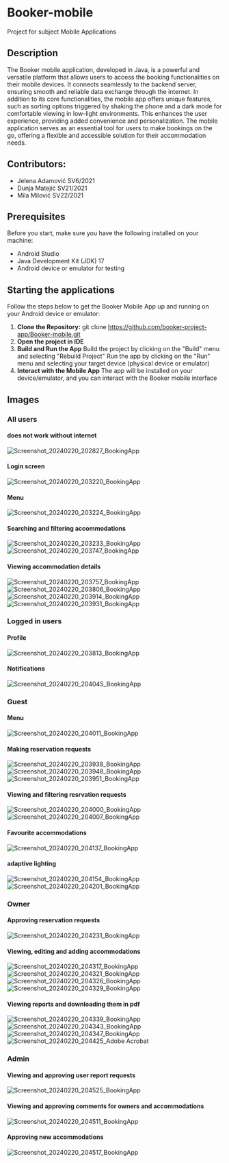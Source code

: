 # Booker-mobile
Project for subject Mobile Applications

## Description
The Booker mobile application, developed in Java, is a powerful and versatile platform that allows users to access the booking functionalities on their mobile devices. It connects seamlessly to the backend server, ensuring smooth and reliable data exchange through the internet. In addition to its core functionalities, the mobile app offers unique features, such as sorting options triggered by shaking the phone and a dark mode for comfortable viewing in low-light environments. This enhances the user experience, providing added convenience and personalization. The mobile application serves as an essential tool for users to make bookings on the go, offering a flexible and accessible solution for their accommodation needs.

## Contributors:
* Jelena Adamović SV6/2021
* Dunja Matejić SV21/2021
* Mila Milović SV22/2021

## Prerequisites
Before you start, make sure you have the following installed on your machine:

- Android Studio
- Java Development Kit (JDK) 17
- Android device or emulator for testing

## Starting the applications

Follow the steps below to get the Booker Mobile App up and running on your Android device or emulator:

1. **Clone the Repository:**
   git clone https://github.com/booker-project-app/Booker-mobile.git
2. **Open the project in IDE**
3. **Build and Run the App**
   Build the project by clicking on the "Build" menu and selecting "Rebuild Project"
   Run the app by clicking on the "Run" menu and selecting your target device (physical device or emulator)
4. **Interact with the Mobile App**
   The app will be installed on your device/emulator, and you can interact with the Booker mobile interface

## Images
### All users
#### does not work without internet
![Screenshot_20240220_202827_BookingApp](https://github.com/milamilovic/Booker-mobile/assets/104532211/f768d096-c0e1-4aa3-bd81-0171982d849f)
#### Login screen
![Screenshot_20240220_203220_BookingApp](https://github.com/milamilovic/Booker-mobile/assets/104532211/06638753-2896-4cab-8784-8785aaf41e2a)
#### Menu
![Screenshot_20240220_203224_BookingApp](https://github.com/milamilovic/Booker-mobile/assets/104532211/c723ec5f-2e96-46df-a914-d47ff9d023cf)
#### Searching and filtering accommodations
![Screenshot_20240220_203233_BookingApp](https://github.com/milamilovic/Booker-mobile/assets/104532211/e39c0bbf-9170-4584-8072-ae35f121e035)
![Screenshot_20240220_203747_BookingApp](https://github.com/milamilovic/Booker-mobile/assets/104532211/9970cf9b-52d3-4303-93a3-ef8936437b0e)
#### Viewing accommodation details
![Screenshot_20240220_203757_BookingApp](https://github.com/milamilovic/Booker-mobile/assets/104532211/40bc5643-07da-41b5-bc89-31bc3abc73b6)
![Screenshot_20240220_203806_BookingApp](https://github.com/milamilovic/Booker-mobile/assets/104532211/0f8b1a11-faa8-467a-82ba-6e7de7d3b171)
![Screenshot_20240220_203914_BookingApp](https://github.com/milamilovic/Booker-mobile/assets/104532211/1d590ad6-e74f-418d-b6cd-4ca9c28811d4)
![Screenshot_20240220_203931_BookingApp](https://github.com/milamilovic/Booker-mobile/assets/104532211/804b7bf6-4a77-4451-a6c3-1ccc78f8b5b4)

### Logged in users
#### Profile
![Screenshot_20240220_203813_BookingApp](https://github.com/milamilovic/Booker-mobile/assets/104532211/2c403073-9c57-4b41-b2ae-c6fb0a140844)
#### Notifications
![Screenshot_20240220_204045_BookingApp](https://github.com/milamilovic/Booker-mobile/assets/104532211/cfe2ca70-5298-4737-909b-b63c00fe90d2)


### Guest
#### Menu
![Screenshot_20240220_204011_BookingApp](https://github.com/milamilovic/Booker-mobile/assets/104532211/8b49cc7c-111f-48e1-9904-7c0bd83a0b57)
#### Making reservation requests
![Screenshot_20240220_203938_BookingApp](https://github.com/milamilovic/Booker-mobile/assets/104532211/30e62349-2af2-4793-9bec-bfb191765203)
![Screenshot_20240220_203948_BookingApp](https://github.com/milamilovic/Booker-mobile/assets/104532211/fda2547e-261b-4eb3-8e87-ca0d1bda0f51)
![Screenshot_20240220_203951_BookingApp](https://github.com/milamilovic/Booker-mobile/assets/104532211/9661583f-365a-4ca9-b99e-4ba54123902b)
#### Viewing and filtering resrvation requests
![Screenshot_20240220_204000_BookingApp](https://github.com/milamilovic/Booker-mobile/assets/104532211/cb3b275f-b714-4c1b-a2ac-cc2a1a9de40e)
![Screenshot_20240220_204007_BookingApp](https://github.com/milamilovic/Booker-mobile/assets/104532211/6dca4c8a-40af-4949-9cba-afc4e5447e45)
#### Favourite accommodations
![Screenshot_20240220_204137_BookingApp](https://github.com/milamilovic/Booker-mobile/assets/104532211/37e37c22-a0b3-4f41-999c-fb9d99679fab)
#### adaptive lighting
![Screenshot_20240220_204154_BookingApp](https://github.com/milamilovic/Booker-mobile/assets/104532211/81c7c89c-91f2-4e96-984c-6242a91ec4c2)
![Screenshot_20240220_204201_BookingApp](https://github.com/milamilovic/Booker-mobile/assets/104532211/56daae87-76df-4eac-88f8-4ae2d2e6740c)

### Owner
#### Approving reservation requests
![Screenshot_20240220_204231_BookingApp](https://github.com/milamilovic/Booker-mobile/assets/104532211/39022c3f-2a71-42a7-b83f-312090aa0a67)
#### Viewing, editing and adding accommodations
![Screenshot_20240220_204317_BookingApp](https://github.com/milamilovic/Booker-mobile/assets/104532211/dd280d26-e86a-40ed-9330-ae7244bf718c)
![Screenshot_20240220_204321_BookingApp](https://github.com/milamilovic/Booker-mobile/assets/104532211/da3d8ad8-8b49-4301-92e5-6c8d19fa1c9e)
![Screenshot_20240220_204326_BookingApp](https://github.com/milamilovic/Booker-mobile/assets/104532211/91f7d7bc-d354-4241-a209-3b53fff035a7)
![Screenshot_20240220_204329_BookingApp](https://github.com/milamilovic/Booker-mobile/assets/104532211/69702710-dcc4-496f-a46e-ee78ae38d79a)
#### Viewing reports and downloading them in pdf
![Screenshot_20240220_204339_BookingApp](https://github.com/milamilovic/Booker-mobile/assets/104532211/52243763-f805-4958-8e1d-8b9db43ba9dd)
![Screenshot_20240220_204343_BookingApp](https://github.com/milamilovic/Booker-mobile/assets/104532211/f2cca494-a106-4846-a8b3-c149c72398d9)
![Screenshot_20240220_204347_BookingApp](https://github.com/milamilovic/Booker-mobile/assets/104532211/3bc185e9-d5aa-4f4c-a152-ea1e581c7696)
![Screenshot_20240220_204425_Adobe Acrobat](https://github.com/milamilovic/Booker-mobile/assets/104532211/c20ee41f-6fae-4771-b947-91ec304d8c2f)

### Admin
#### Viewing and approving user report requests
![Screenshot_20240220_204525_BookingApp](https://github.com/milamilovic/Booker-mobile/assets/104532211/92c6dac3-7943-40db-bec1-ce22a9cf374b)
#### Viewing and approving comments for owners and accommodations
![Screenshot_20240220_204511_BookingApp](https://github.com/milamilovic/Booker-mobile/assets/104532211/4ca57f5d-1e7b-4b4f-b644-66c318de3653)
#### Approving new accommodations
![Screenshot_20240220_204517_BookingApp](https://github.com/milamilovic/Booker-mobile/assets/104532211/68acf02d-f2ed-4972-9449-80034b949409)


